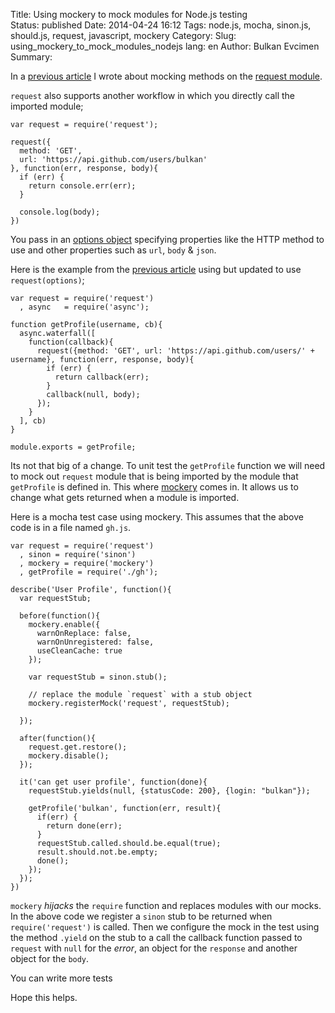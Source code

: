Title: Using mockery to mock modules for Node.js testing  
Status: published
Date: 2014-04-24 16:12
Tags: node.js, mocha, sinon.js, should.js, request, javascript, mockery
Category:
Slug: using_mockery_to_mock_modules_nodejs
lang: en
Author: Bulkan Evcimen
Summary:


In a [previous article](http://bulkan-evcimen.com/testing_with_mocha_sinon) I wrote about mocking methods on the [request module](https://github.com/mikeal/request).

`request` also supports another workflow in which you directly call the imported module;

    var request = require('request');

    request({
      method: 'GET',
      url: 'https://api.github.com/users/bulkan'
    }, function(err, response, body){
      if (err) {
        return console.err(err);
      }

      console.log(body);
    })


You pass in an [options object](https://github.com/mikeal/request#requestoptions-callback) specifying properties like the HTTP method
to use and other properties such as `url`, `body` & `json`.

Here is the example from the [previous article](http://bulkan-evcimen.com/testing_with_mocha_sinon) using but updated to use `request(options)`;


    var request = require('request')
      , async   = require('async');

    function getProfile(username, cb){
      async.waterfall([
        function(callback){
          request({method: 'GET', url: 'https://api.github.com/users/' + username}, function(err, response, body){
            if (err) {
              return callback(err);
            }
            callback(null, body);
          });
        }
      ], cb)
    }

    module.exports = getProfile;

Its not that big of a change. To unit test the `getProfile` function we will need 
to mock out `request` module that is being imported by the module that `getProfile` 
is defined in.  This where [mockery](https://github.com/mfncooper/mockery) comes in. 
It allows us to change what gets returned when a module is imported.

Here is a mocha test case using mockery. This assumes that the above code is in a file named `gh.js`.

    var request = require('request')
      , sinon = require('sinon')
      , mockery = require('mockery')
      , getProfile = require('./gh');

    describe('User Profile', function(){
      var requestStub;

      before(function(){
        mockery.enable({
          warnOnReplace: false,
          warnOnUnregistered: false,
          useCleanCache: true
        });

        var requestStub = sinon.stub();

        // replace the module `request` with a stub object
        mockery.registerMock('request', requestStub);
        
      });

      after(function(){
        request.get.restore();
        mockery.disable();
      });

      it('can get user profile', function(done){
        requestStub.yields(null, {statusCode: 200}, {login: "bulkan"});

        getProfile('bulkan', function(err, result){
          if(err) {
            return done(err);
          }
          requestStub.called.should.be.equal(true);
          result.should.not.be.empty;
          done();
        });
      });
    })


`mockery` _hijacks_ the `require` function and replaces modules with our mocks. In the above code
we register a `sinon` stub to be returned when `require('request')` is called. Then we configure 
the mock in the test using the method `.yield` on the stub to a call the callback
function passed to `request` with `null` for the _error_, an object for the `response` and another object
for the `body`.

You can write more tests


Hope this helps.
